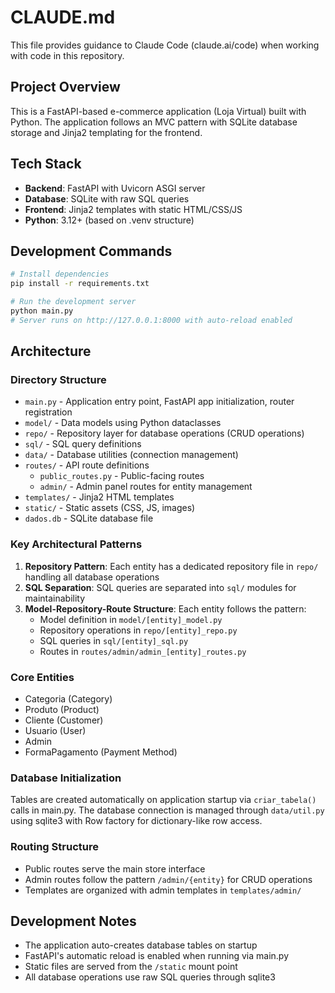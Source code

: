 # CLAUDE.md

This file provides guidance to Claude Code (claude.ai/code) when working with code in this repository.

## Project Overview

This is a FastAPI-based e-commerce application (Loja Virtual) built with Python. The application follows an MVC pattern with SQLite database storage and Jinja2 templating for the frontend.

## Tech Stack

- **Backend**: FastAPI with Uvicorn ASGI server
- **Database**: SQLite with raw SQL queries
- **Frontend**: Jinja2 templates with static HTML/CSS/JS
- **Python**: 3.12+ (based on .venv structure)

## Development Commands

```bash
# Install dependencies
pip install -r requirements.txt

# Run the development server
python main.py
# Server runs on http://127.0.0.1:8000 with auto-reload enabled
```

## Architecture

### Directory Structure
- `main.py` - Application entry point, FastAPI app initialization, router registration
- `model/` - Data models using Python dataclasses
- `repo/` - Repository layer for database operations (CRUD operations)
- `sql/` - SQL query definitions
- `data/` - Database utilities (connection management)
- `routes/` - API route definitions
  - `public_routes.py` - Public-facing routes
  - `admin/` - Admin panel routes for entity management
- `templates/` - Jinja2 HTML templates
- `static/` - Static assets (CSS, JS, images)
- `dados.db` - SQLite database file

### Key Architectural Patterns

1. **Repository Pattern**: Each entity has a dedicated repository file in `repo/` handling all database operations
2. **SQL Separation**: SQL queries are separated into `sql/` modules for maintainability
3. **Model-Repository-Route Structure**: Each entity follows the pattern:
   - Model definition in `model/[entity]_model.py`
   - Repository operations in `repo/[entity]_repo.py`
   - SQL queries in `sql/[entity]_sql.py`
   - Routes in `routes/admin/admin_[entity]_routes.py`

### Core Entities
- Categoria (Category)
- Produto (Product)
- Cliente (Customer)
- Usuario (User)
- Admin
- FormaPagamento (Payment Method)

### Database Initialization
Tables are created automatically on application startup via `criar_tabela()` calls in main.py. The database connection is managed through `data/util.py` using sqlite3 with Row factory for dictionary-like row access.

### Routing Structure
- Public routes serve the main store interface
- Admin routes follow the pattern `/admin/{entity}` for CRUD operations
- Templates are organized with admin templates in `templates/admin/`

## Development Notes

- The application auto-creates database tables on startup
- FastAPI's automatic reload is enabled when running via main.py
- Static files are served from the `/static` mount point
- All database operations use raw SQL queries through sqlite3